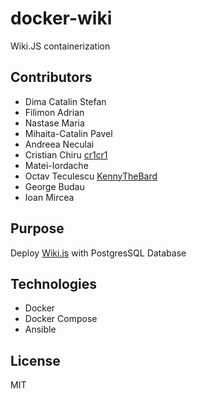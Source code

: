 # docker-wiki

Wiki.JS containerization

## Contributors
- Dima Catalin Stefan
- Filimon Adrian
- Nastase Maria
- Mihaita-Catalin Pavel
- Andreea Neculai
- Cristian Chiru [cr1cr1](https://github.com/cr1cr1)
- Matei-Iordache
- Octav Teculescu [KennyTheBard](https://github.com/KennyTheBard)
- George Budau
- Ioan Mircea 

## Purpose

Deploy [Wiki.js](https://github.com/Requarks/wiki) with PostgresSQL Database

## Technologies

- Docker
- Docker Compose
- Ansible

## License

MIT
